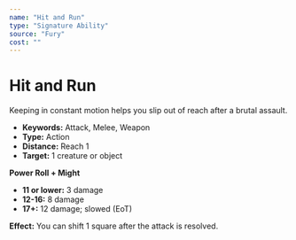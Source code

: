 ```yaml
---
name: "Hit and Run"
type: "Signature Ability"
source: "Fury"
cost: ""
---
```


# Hit and Run

Keeping in constant motion helps you slip out of reach after a brutal assault.

- **Keywords:** Attack, Melee, Weapon
- **Type:** Action
- **Distance:** Reach 1
- **Target:** 1 creature or object

**Power Roll + Might**
- **11 or lower:** 3 damage
- **12-16:** 8 damage
- **17+:** 12 damage; slowed (EoT)

**Effect:** You can shift 1 square after the attack is resolved.
